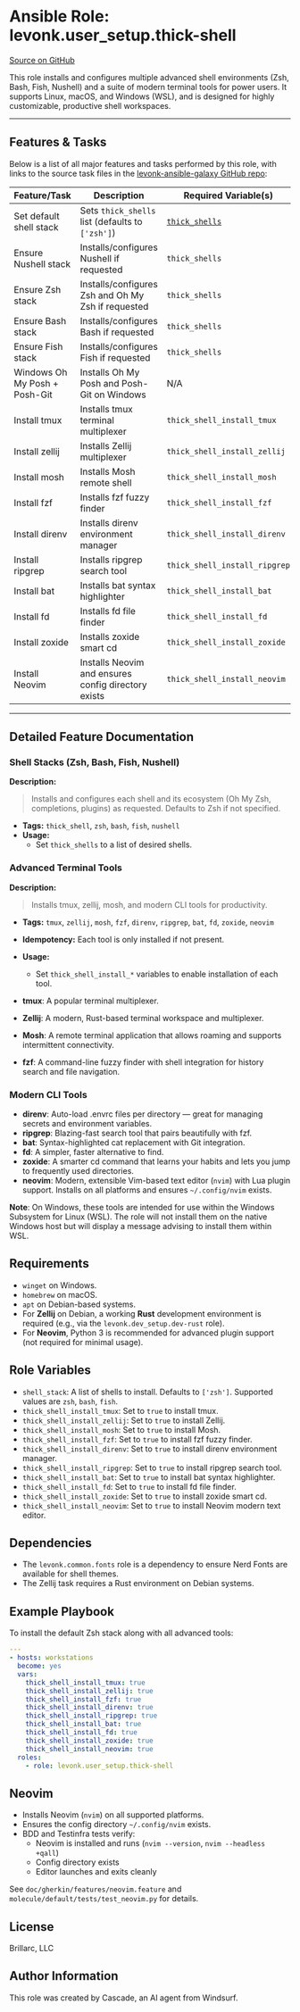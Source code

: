# Ansible Role: levonk.user_setup.thick-shell

[Source on GitHub](https://github.com/levonk/levonk-ansible-galaxy/tree/main/levonk/user_setup/roles/thick-shell)

This role installs and configures multiple advanced shell environments (Zsh, Bash, Fish, Nushell) and a suite of modern terminal tools for power users. It supports Linux, macOS, and Windows (WSL), and is designed for highly customizable, productive shell workspaces.

---

## Features & Tasks

Below is a list of all major features and tasks performed by this role, with links to the source task files in the [levonk-ansible-galaxy GitHub repo](https://github.com/levonk/levonk-ansible-galaxy/tree/main/levonk/user_setup/roles/thick-shell/tasks):

| Feature/Task                      | Description                                                           | Required Variable(s)                  | Source |
|-----------------------------------|-----------------------------------------------------------------------|---------------------------------------|--------|
| Set default shell stack           | Sets `thick_shells` list (defaults to `['zsh']`)                      | [`thick_shells`](#thick_shells)       | [tasks/main.yml](tasks/main.yml) |
| Ensure Nushell stack              | Installs/configures Nushell if requested                              | `thick_shells`                        | [tasks/shells/nushell.yml](tasks/shells/nushell.yml) |
| Ensure Zsh stack                  | Installs/configures Zsh and Oh My Zsh if requested                    | `thick_shells`                        | [tasks/shells/zsh.yml](tasks/shells/zsh.yml) |
| Ensure Bash stack                 | Installs/configures Bash if requested                                 | `thick_shells`                        | [tasks/shells/bash.yml](tasks/shells/bash.yml) |
| Ensure Fish stack                 | Installs/configures Fish if requested                                 | `thick_shells`                        | [tasks/shells/fish.yml](tasks/shells/fish.yml) |
| Windows Oh My Posh + Posh-Git     | Installs Oh My Posh and Posh-Git on Windows                           | N/A                                   | [tasks/shells/windows_posh.yml](tasks/shells/windows_posh.yml) |
| Install tmux                      | Installs tmux terminal multiplexer                                    | `thick_shell_install_tmux`            | [tasks/tools/tmux.yml](tasks/tools/tmux.yml) |
| Install zellij                    | Installs Zellij multiplexer                                           | `thick_shell_install_zellij`          | [tasks/tools/zellij.yml](tasks/tools/zellij.yml) |
| Install mosh                      | Installs Mosh remote shell                                            | `thick_shell_install_mosh`            | [tasks/tools/mosh.yml](tasks/tools/mosh.yml) |
| Install fzf                       | Installs fzf fuzzy finder                                             | `thick_shell_install_fzf`             | [tasks/tools/fzf.yml](tasks/tools/fzf.yml) |
| Install direnv                    | Installs direnv environment manager                                   | `thick_shell_install_direnv`          | [tasks/tools/direnv.yml](tasks/tools/direnv.yml) |
| Install ripgrep                   | Installs ripgrep search tool                                          | `thick_shell_install_ripgrep`         | [tasks/tools/ripgrep.yml](tasks/tools/ripgrep.yml) |
| Install bat                       | Installs bat syntax highlighter                                       | `thick_shell_install_bat`             | [tasks/tools/bat.yml](tasks/tools/bat.yml) |
| Install fd                        | Installs fd file finder                                               | `thick_shell_install_fd`              | [tasks/tools/fd.yml](tasks/tools/fd.yml) |
| Install zoxide                    | Installs zoxide smart cd                                              | `thick_shell_install_zoxide`          | [tasks/tools/zoxide.yml](tasks/tools/zoxide.yml) |
| Install Neovim                    | Installs Neovim and ensures config directory exists                   | `thick_shell_install_neovim`          | [tasks/tools/neovim.yml](tasks/tools/neovim.yml) |

---

## Detailed Feature Documentation

### Shell Stacks (Zsh, Bash, Fish, Nushell)
**Description:**
> Installs and configures each shell and its ecosystem (Oh My Zsh, completions, plugins) as requested. Defaults to Zsh if not specified.
- **Tags:** `thick_shell`, `zsh`, `bash`, `fish`, `nushell`
- **Usage:**
  - Set `thick_shells` to a list of desired shells.

### Advanced Terminal Tools
**Description:**
> Installs tmux, zellij, mosh, and modern CLI tools for productivity.
- **Tags:** `tmux`, `zellij`, `mosh`, `fzf`, `direnv`, `ripgrep`, `bat`, `fd`, `zoxide`, `neovim`
- **Idempotency:** Each tool is only installed if not present.
- **Usage:**
  - Set `thick_shell_install_*` variables to enable installation of each tool.

-   **tmux**: A popular terminal multiplexer.
-   **Zellij**: A modern, Rust-based terminal workspace and multiplexer.
-   **Mosh**: A remote terminal application that allows roaming and supports intermittent connectivity.
-   **fzf**: A command-line fuzzy finder with shell integration for history search and file navigation.

### Modern CLI Tools

-   **direnv**: Auto-load .envrc files per directory — great for managing secrets and environment variables.
-   **ripgrep**: Blazing-fast search tool that pairs beautifully with fzf.
-   **bat**: Syntax-highlighted cat replacement with Git integration.
-   **fd**: A simpler, faster alternative to find.
-   **zoxide**: A smarter cd command that learns your habits and lets you jump to frequently used directories.
-   **neovim**: Modern, extensible Vim-based text editor (`nvim`) with Lua plugin support. Installs on all platforms and ensures `~/.config/nvim` exists.

**Note**: On Windows, these tools are intended for use within the Windows Subsystem for Linux (WSL). The role will not install them on the native Windows host but will display a message advising to install them within WSL.

## Requirements

-   `winget` on Windows.
-   `homebrew` on macOS.
-   `apt` on Debian-based systems.
-   For **Zellij** on Debian, a working **Rust** development environment is required (e.g., via the `levonk.dev_setup.dev-rust` role).
-   For **Neovim**, Python 3 is recommended for advanced plugin support (not required for minimal usage).

## Role Variables

-   `shell_stack`: A list of shells to install. Defaults to `['zsh']`. Supported values are `zsh`, `bash`, `fish`.
-   `thick_shell_install_tmux`: Set to `true` to install tmux.
-   `thick_shell_install_zellij`: Set to `true` to install Zellij.
-   `thick_shell_install_mosh`: Set to `true` to install Mosh.
-   `thick_shell_install_fzf`: Set to `true` to install fzf fuzzy finder.
-   `thick_shell_install_direnv`: Set to `true` to install direnv environment manager.
-   `thick_shell_install_ripgrep`: Set to `true` to install ripgrep search tool.
-   `thick_shell_install_bat`: Set to `true` to install bat syntax highlighter.
-   `thick_shell_install_fd`: Set to `true` to install fd file finder.
-   `thick_shell_install_zoxide`: Set to `true` to install zoxide smart cd.
-   `thick_shell_install_neovim`: Set to `true` to install Neovim modern text editor.

## Dependencies

-   The `levonk.common.fonts` role is a dependency to ensure Nerd Fonts are available for shell themes.
-   The Zellij task requires a Rust environment on Debian systems.

## Example Playbook

To install the default Zsh stack along with all advanced tools:

```yaml
---
- hosts: workstations
  become: yes
  vars:
    thick_shell_install_tmux: true
    thick_shell_install_zellij: true
    thick_shell_install_fzf: true
    thick_shell_install_direnv: true
    thick_shell_install_ripgrep: true
    thick_shell_install_bat: true
    thick_shell_install_fd: true
    thick_shell_install_zoxide: true
    thick_shell_install_neovim: true
  roles:
    - role: levonk.user_setup.thick-shell
```

## Neovim

- Installs Neovim (`nvim`) on all supported platforms.
- Ensures the config directory `~/.config/nvim` exists.
- BDD and Testinfra tests verify:
  - Neovim is installed and runs (`nvim --version`, `nvim --headless +qall`)
  - Config directory exists
  - Editor launches and exits cleanly

See `doc/gherkin/features/neovim.feature` and `molecule/default/tests/test_neovim.py` for details.


## License

Brillarc, LLC

## Author Information

This role was created by Cascade, an AI agent from Windsurf.
